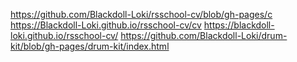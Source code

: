 https://github.com/Blackdoll-Loki/rsschool-cv/blob/gh-pages/c
https://Blackdoll-Loki.github.io/rsschool-cv/cv
https://blackdoll-loki.github.io/rsschool-cv/
https://github.com/Blackdoll-Loki/drum-kit/blob/gh-pages/drum-kit/index.html
